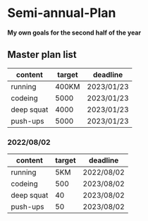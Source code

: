 # Semi-annual-Plan

**My own goals for the second half of the year**

## Master plan list

| content    | target | deadline   |
| ---------- | ------ | ---------- |
| running    | 400KM  | 2023/01/23 |
| codeing    | 5000   | 2023/01/23 |
| deep squat | 4000   | 2023/01/23 |
| push-ups   | 5000   | 2023/01/23 |

### 2022/08/02

| content    | target | deadline   |
| ---------- | ------ | ---------- |
| running    | 5KM    | 2022/08/02 |
| codeing    | 500    | 2023/08/02 |
| deep squat | 40     | 2023/08/02 |
| push-ups   | 50     | 2023/08/02 |

